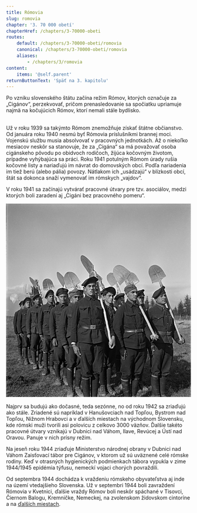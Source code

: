 ```yaml
---
title: Rómovia
slug: romovia
chapter: '3. 70 000 obetí'
chapterHref: /chapters/3-70000-obeti
routes:
    default: /chapters/3-70000-obeti/romovia
    canonical: /chapters/3-70000-obeti/romovia
    aliases:
        - /chapters/3/romovia
content:
    items: '@self.parent'
returnButtonText: 'Späť na 3. kapitolu'
---
```


<span class="drop-cap">P</span>o vzniku slovenského štátu začína režim Rómov, ktorých označuje za „Cigánov“, perzekvovať, pričom prenasledovanie sa spočiatku upriamuje najmä na kočujúcich Rómov, ktorí nemali stále bydlisko.

<br>Už v roku 1939 sa takýmto Rómom znemožňuje získať štátne občianstvo. Od januára roku 1940 nesmú byť Rómovia príslušníkmi brannej moci. Vojenskú službu musia absolvovať v pracovných jednotkách. Až o niekoľko mesiacov neskôr sa stanovuje, že za „Cigána“ sa má považovať osoba cigánskeho pôvodu po obidvoch rodičoch, žijúca kočovným životom, prípadne vyhýbajúca sa práci. Roku 1941 potulným Rómom úrady rušia kočovné listy a nariaďujú im návrat do domovských obcí. Podľa nariadenia im tiež berú (alebo pália) povozy. Nátlakom ich „usádzajú“ v blízkosti obcí, štát sa dokonca snaží vymenovať im rómskych „vajdov“.

<div class="highlight">
<p>
V roku 1941 sa začínajú vytvárať pracovné útvary pre tzv. asociálov, medzi ktorých boli zaradení aj „Cigáni bez pracovného pomeru“.
</p>
</div>

[![Jozef Cincík - Reportáž z „cigánskych“ táborov, 1941,Slovenský národný archív](15499male.jpg "Jozef Cincík - Reportáž z „cigánskych“ táborov")](https://www.webumenia.sk/dielo/SVK:TMP.270)

Najprv sa budujú ako dočasné, teda sezónne, no od roku 1942 sa zriaďujú ako stále. Zriadené sú napríklad v Hanušovciach nad Topľou, Bystrom nad Topľou, Nižnom Hrabovci a v ďalších miestach na východnom Slovensku, kde rómski muži tvorili asi polovicu z celkovo 3000 väzňov. Ďalšie takéto pracovné útvary vznikajú v Dubnici nad Váhom, Ilave, Revúcej a Ústí nad Oravou. Panuje v nich prísny režim.

Na jeseň roku 1944 zriaďuje Ministerstvo národnej obrany v Dubnici nad Váhom Zaisťovací tábor pre Cigánov, v ktorom už sú uväznené celé rómske rodiny. Keď v otrasných hygienických podmienkach tábora vypukla v zime 1944/1945 epidémia týfusu, nemeckí vojaci chorých povraždili.

Od septembra 1944 dochádza k vraždeniu rómskeho obyvateľstva aj inde na území vtedajšieho Slovenska. Už v septembri 1944 boli zavraždení Rómovia v Kvetnici, ďalšie vraždy Rómov boli neskôr spáchané v Tisovci, Čiernom Balogu, Kremničke, Nemeckej, na zvolenskom židovskom cintoríne a na [ďalších miestach](http://www.romaholocaust.sk/sk/).